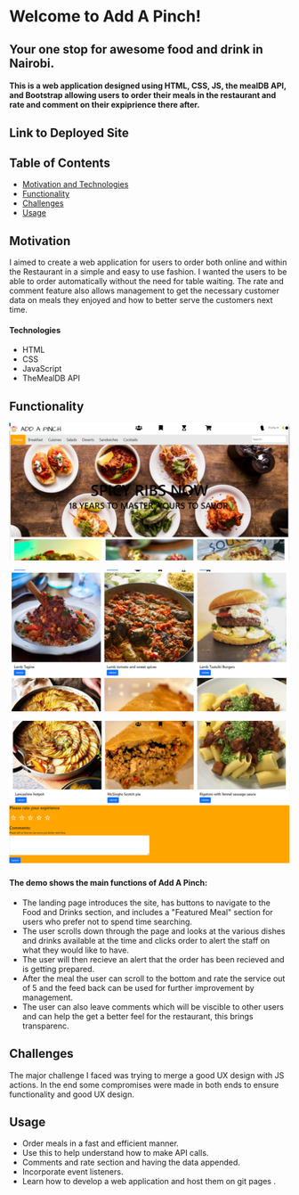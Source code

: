 # Welcome to Add A Pinch! 
## Your one stop for awesome food and drink in Nairobi.
#### This is a web application designed using HTML, CSS, JS, the mealDB API, and Bootstrap allowing users to order their meals in the restaurant and rate and comment on their expiprience there after.

## Link to Deployed Site

<!-- [Add A Pinch](https://likearollinson.github.io/recipe-finder/) -->

## Table of Contents
  * [Motivation and Technologies](#motivation)
  * [Functionality](#functionality)
  * [Challenges](#challenges)
  * [Usage](#usage)

## Motivation

I aimed to create a web application for users to order both online and within the Restaurant in a simple and easy to use fashion. I wanted the users to be able to order automatically without the need for table waiting. The rate and comment feature also allows management to get the necessary customer data on meals they enjoyed and how to better serve the customers next time.

#### Technologies
* HTML
* CSS 
* JavaScript
* TheMealDB API

## Functionality

![landing-demo](images/Landing.PNG)

![order-demo](images/Order.PNG)

![rate-comments-demo](images/Rate.PNG)
#### The demo shows the main functions of Add A Pinch:
* The landing page introduces the site, has buttons to navigate to the Food and Drinks section, and includes a "Featured Meal" section for users who prefer not to spend time searching.
* The user scrolls down through the page and looks at the various dishes and drinks available at the time and clicks order to alert the staff on what they would like to have.
* The user will then recieve an alert that the order has been recieved and is getting prepared.
* After the meal the user can scroll to the bottom and rate the service out of 5 and the feed back can be used for further improvement by management.
* The user can also leave comments which will be viscible to other users and can help the get a better feel for the restaurant, this brings transparenc.

## Challenges 
The major challenge I faced was trying to merge a good UX design with JS actions. In the end some compromises were made in both ends to ensure functionality and good UX design.

## Usage
* Order meals in a fast and efficient manner. 
* Use this to help understand how to make API calls.
* Comments and rate section and having the data appended.
* Incorporate event listeners.
* Learn how to develop a web application and host them on git pages . 

